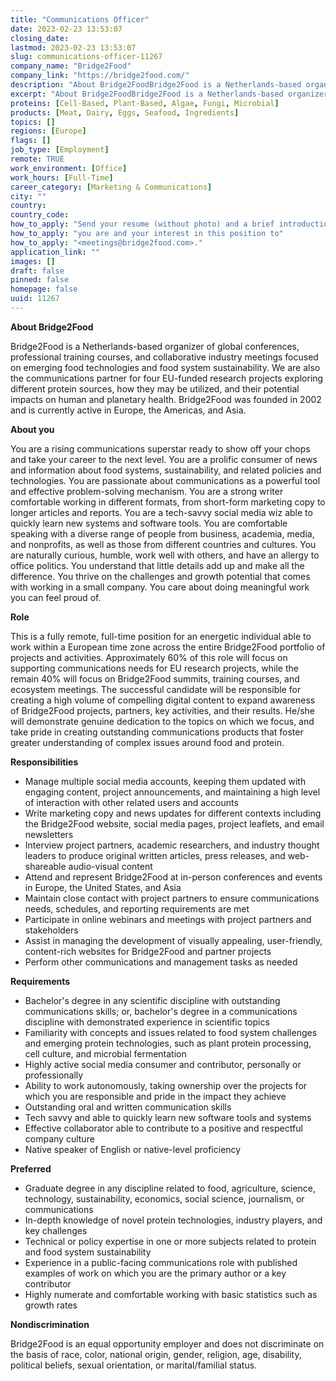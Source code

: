 ```yaml
---
title: "Communications Officer"
date: 2023-02-23 13:53:07
closing_date: 
lastmod: 2023-02-23 13:53:07
slug: communications-officer-11267
company_name: "Bridge2Food"
company_link: "https://bridge2food.com/"
description: "About Bridge2FoodBridge2Food is a Netherlands-based organizer of global conferences, professional training courses, and collaborative industry meetings focused on emerging food technologies and food system sustainability. We are also the communications partner for four EU-funded research projects exploring different protein sources, how they may be utilized, and their potential impacts on human and planetary health. Bridge2Food was founded in 2002 and is currently active in Europe, the Americas, and Asia.About you"
excerpt: "About Bridge2FoodBridge2Food is a Netherlands-based organizer of global conferences, professional training courses, and collaborative industry meetings focused on emerging food technologies and food system sustainability. We are also the communications partner for four EU-funded research projects exploring different protein sources, how they may be utilized, and their potential impacts on human and planetary health. Bridge2Food was founded in 2002 and is currently active in Europe, the Americas, and Asia.About you"
proteins: [Cell-Based, Plant-Based, Algae, Fungi, Microbial]
products: [Meat, Dairy, Eggs, Seafood, Ingredients]
topics: []
regions: [Europe]
flags: []
job_type: [Employment]
remote: TRUE
work_environment: [Office]
work_hours: [Full-Time]
career_category: [Marketing & Communications]
city: ""
country: 
country_code: 
how_to_apply: "Send your resume (without photo) and a brief introduction explaining who"
how_to_apply: "you are and your interest in this position to"
how_to_apply: "<meetings@bridge2food.com>."
application_link: ""
images: []
draft: false
pinned: false
homepage: false
uuid: 11267
---
```

**About Bridge2Food**

Bridge2Food is a Netherlands-based organizer of global conferences,
professional training courses, and collaborative industry meetings
focused on emerging food technologies and food system sustainability. We
are also the communications partner for four EU-funded research projects
exploring different protein sources, how they may be utilized, and their
potential impacts on human and planetary health. Bridge2Food was founded
in 2002 and is currently active in Europe, the Americas, and Asia.

**About you**

You are a rising communications superstar ready to show off your chops
and take your career to the next level. You are a prolific consumer of
news and information about food systems, sustainability, and related
policies and technologies. You are passionate about communications as a
powerful tool and effective problem-solving mechanism. You are a strong
writer comfortable working in different formats, from short-form
marketing copy to longer articles and reports. You are a tech-savvy
social media wiz able to quickly learn new systems and software tools.
You are comfortable speaking with a diverse range of people from
business, academia, media, and nonprofits, as well as those from
different countries and cultures. You are naturally curious, humble,
work well with others, and have an allergy to office politics. You
understand that little details add up and make all the difference. You
thrive on the challenges and growth potential that comes with working in
a small company. You care about doing meaningful work you can feel proud
of.

**Role**

This is a fully remote, full-time position for an energetic individual
able to work within a European time zone across the entire Bridge2Food
portfolio of projects and activities. Approximately 60% of this role
will focus on supporting communications needs for EU research projects,
while the remain 40% will focus on Bridge2Food summits, training
courses, and ecosystem meetings. The successful candidate will be
responsible for creating a high volume of compelling digital content to
expand awareness of Bridge2Food projects, partners, key activities, and
their results. He/she will demonstrate genuine dedication to the topics
on which we focus, and take pride in creating outstanding communications
products that foster greater understanding of complex issues around food
and protein.

**Responsibilities**

-   Manage multiple social media accounts, keeping them updated with
    engaging content, project announcements, and maintaining a high
    level of interaction with other related users and accounts
-   Write marketing copy and news updates for different contexts
    including the Bridge2Food website, social media pages, project
    leaflets, and email newsletters
-   Interview project partners, academic researchers, and industry
    thought leaders to produce original written articles, press
    releases, and web-shareable audio-visual content
-   Attend and represent Bridge2Food at in-person conferences and events
    in Europe, the United States, and Asia
-   Maintain close contact with project partners to ensure
    communications needs, schedules, and reporting requirements are met
-   Participate in online webinars and meetings with project partners
    and stakeholders
-   Assist in managing the development of visually appealing,
    user-friendly, content-rich websites for Bridge2Food and partner
    projects
-   Perform other communications and management tasks as needed

**Requirements**

-   Bachelor's degree in any scientific discipline with outstanding
    communications skills; or, bachelor's degree in a communications
    discipline with demonstrated experience in scientific topics
-   Familiarity with concepts and issues related to food system
    challenges and emerging protein technologies, such as plant protein
    processing, cell culture, and microbial fermentation
-   Highly active social media consumer and contributor, personally or
    professionally
-   Ability to work autonomously, taking ownership over the projects for
    which you are responsible and pride in the impact they achieve
-   Outstanding oral and written communication skills
-   Tech savvy and able to quickly learn new software tools and systems
-   Effective collaborator able to contribute to a positive and
    respectful company culture
-   Native speaker of English or native-level proficiency

**Preferred**

-   Graduate degree in any discipline related to food, agriculture,
    science, technology, sustainability, economics, social science,
    journalism, or communications
-   In-depth knowledge of novel protein technologies, industry players,
    and key challenges
-   Technical or policy expertise in one or more subjects related to
    protein and food system sustainability
-   Experience in a public-facing communications role with published
    examples of work on which you are the primary author or a key
    contributor
-   Highly numerate and comfortable working with basic statistics such
    as growth rates

**Nondiscrimination**

Bridge2Food is an equal opportunity employer and does not discriminate
on the basis of race, color, national origin, gender, religion, age,
disability, political beliefs, sexual orientation, or marital/familial
status.
